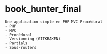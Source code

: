 # book_hunter_final


    Une application simple en PHP MVC Procédural
    - PHP
    - MVC
    - Procédural
    - Versionning (GITKRAKEN)
    - Partials
    - Sous-routers
